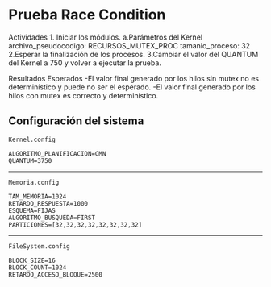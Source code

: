 # Prueba Race Condition
Actividades
    1. Iniciar los módulos.
        a.Parámetros del Kernel
            archivo_pseudocodigo: RECURSOS_MUTEX_PROC
            tamanio_proceso: 32
    2.Esperar la finalización de los procesos.
    3.Cambiar el valor del QUANTUM del Kernel a 750 y volver a ejecutar la prueba.

Resultados Esperados
    -El valor final generado por los hilos sin mutex no es determinístico y puede no ser el esperado.
    -El valor final generado por los hilos con mutex es correcto y determinístico.

Configuración del sistema
--------------------------
    Kernel.config

    ALGORITMO_PLANIFICACION=CMN
    QUANTUM=3750
--------------------------
    Memoria.config

    TAM_MEMORIA=1024
    RETARDO_RESPUESTA=1000
    ESQUEMA=FIJAS
    ALGORITMO_BUSQUEDA=FIRST
    PARTICIONES=[32,32,32,32,32,32,32,32]
--------------------------
    FileSystem.config

    BLOCK_SIZE=16
    BLOCK_COUNT=1024
    RETARDO_ACCESO_BLOQUE=2500



    



  
